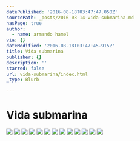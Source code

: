 ```yaml
---
datePublished: '2016-08-18T03:47:47.050Z'
sourcePath: _posts/2016-08-14-vida-submarina.md
hasPage: true
author:
  - name: armando hamel
via: {}
dateModified: '2016-08-18T03:47:45.915Z'
title: Vida submarina
publisher: {}
description: ''
starred: false
url: vida-submarina/index.html
_type: Blurb

---
```

# Vida submarina
![](https://the-grid-user-content.s3-us-west-2.amazonaws.com/4404e5dc-26b6-4461-b043-4df56cde18b2.jpg)
![](https://the-grid-user-content.s3-us-west-2.amazonaws.com/0ed6bee2-2347-4d9d-8ecf-9b8b86496e5b.jpg)
![](https://the-grid-user-content.s3-us-west-2.amazonaws.com/2b602e5b-1c84-4978-b63b-5b90d84d578f.jpg)
![](https://the-grid-user-content.s3-us-west-2.amazonaws.com/9239c7b6-80c5-4b30-8fdc-7d3ad1653c5f.jpg)
![](https://the-grid-user-content.s3-us-west-2.amazonaws.com/e80dbfb9-2dd7-4f69-bf52-06ff1eff09b5.jpg)
![](https://the-grid-user-content.s3-us-west-2.amazonaws.com/ece01b5d-7d2b-4d31-aeda-ba2a92ae421e.jpg)
![](https://the-grid-user-content.s3-us-west-2.amazonaws.com/e11aab48-5534-49b8-a9ef-b31f0b5305d0.jpg)
![](https://the-grid-user-content.s3-us-west-2.amazonaws.com/a6e675cd-8e55-4a9a-9474-1f3d8cb429af.jpg)
![](https://the-grid-user-content.s3-us-west-2.amazonaws.com/4bf4a62b-c26a-423a-94c8-7196ffb26f42.jpg)
![](https://the-grid-user-content.s3-us-west-2.amazonaws.com/022708c9-66d9-4def-ab0c-f28c44a6c8da.jpg)
![](https://the-grid-user-content.s3-us-west-2.amazonaws.com/ece28a83-f008-4fc8-922c-2b947dd6c7e2.jpg)
![](https://the-grid-user-content.s3-us-west-2.amazonaws.com/22a755dc-2eac-4adb-a523-f8c4ed9bbb2b.jpg)
![](https://the-grid-user-content.s3-us-west-2.amazonaws.com/2f42e330-aa2a-4d80-bafa-23e3bf513505.jpg)